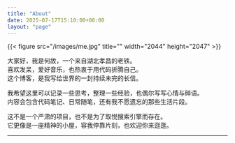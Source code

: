 ```yaml
---
title: "About"
date: 2025-07-17T15:10:00+08:00
layout: "page"
---
```


{{< figure src="/images/me.jpg" title="" width="2044" height="2047" >}} 

大家好，我是何故，一个来自湖北孝昌的老铁。  
喜欢发呆，爱好音乐，也热衷于用代码折腾自己。  
这个博客，是我写给世界的一封持续未完的长信。

我希望这里可以记录一些思考，整理一些经验，也偶尔写写心情与碎语。  
内容会包含代码笔记、日常随笔，还有我不愿遗忘的那些生活片段。

这不是一个严肃的项目，也不是为了取悦搜索引擎而存在。  
它更像是一座精神的小屋，容我停靠片刻，也欢迎你来逛逛。

---
